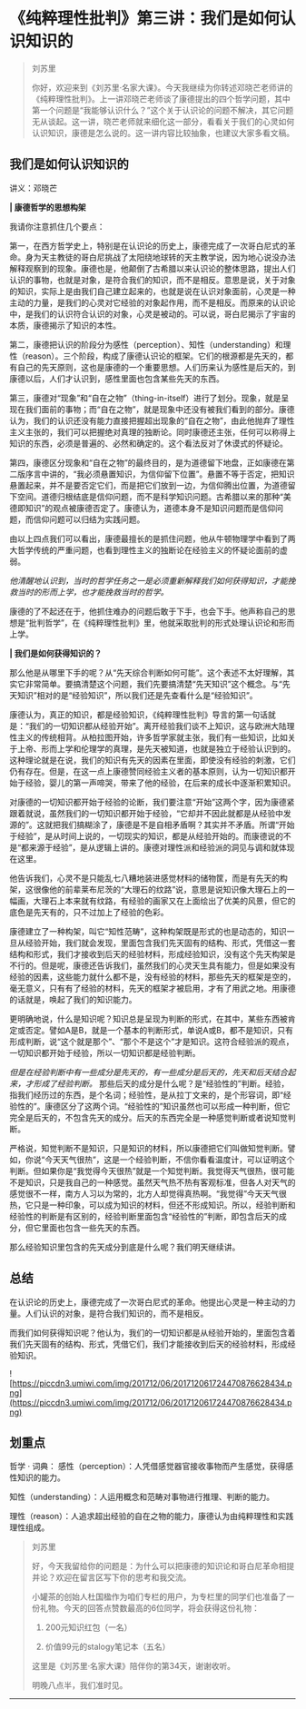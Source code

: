 # 《纯粹理性批判》第三讲：我们是如何认识知识的

> 刘苏里
> 
> 你好，欢迎来到《刘苏里·名家大课》。今天我继续为你转述邓晓芒老师讲的《纯粹理性批判》。上一讲邓晓芒老师谈了康德提出的四个哲学问题，其中第一个问题是“我能够认识什么？”这个关于认识论的问题不解决，其它问题无从谈起。这一讲，晓芒老师就来细化这一部分，看看关于我们的心灵如何认识知识，康德是怎么说的。这一讲内容比较抽象，也建议大家多看文稿。

## 我们是如何认识知识的

讲义：邓晓芒

 **| 康德哲学的思想构架**

我请你注意抓住几个要点：

第一，在西方哲学史上，特别是在认识论的历史上，康德完成了一次哥白尼式的革命。身为天主教徒的哥白尼挑战了太阳绕地球转的天主教学说，因为地心说没办法解释观察到的现象。康德也是，他颠倒了古希腊以来认识论的整体思路，提出人们认识的事物，也就是对象，是符合我们的知识，而不是相反。意思是说，关于对象的知识，实际上是由我们自己建立起来的，也就是说在认识对象面前，心灵是一种主动的力量，是我们的心灵对它经验的对象起作用，而不是相反。而原来的认识论中，是我们的认识符合认识的对象，心灵是被动的。可以说，哥白尼揭示了宇宙的本质，康德揭示了知识的本性。

第二，康德把认识的阶段分为感性（perception）、知性（understanding）和理性（reason）。三个阶段，构成了康德认识论的框架。它们的根源都是先天的，都有自己的先天原则，这也是康德的一个重要思想。人们历来认为感性是后天的，到康德以后，人们才认识到，感性里面也包含某些先天的东西。

第三，康德对“现象”和“自在之物”（thing-in-itself）进行了划分。现象，就是呈现在我们面前的事物；而“自在之物”，就是现象中还没有被我们看到的部分。康德认为，我们的认识还没有能力直接把握超出现象的“自在之物”，由此他抛弃了理性主义主张的，我们可以把握绝对真理的独断论。同时康德还主张，任何可以称得上知识的东西，必须是普遍的、必然和确定的。这个看法反对了休谟式的怀疑论。

第四，康德区分现象和“自在之物”的最终目的，是为道德留下地盘，正如康德在第二版序言中讲的，“我必须悬置知识，为信仰留下位置”。悬置不等于否定，把知识悬置起来，并不是要否定它们，而是把它们放到一边，为信仰腾出位置，为道德留下空间。道德归根结底是信仰问题，而不是科学知识问题。古希腊以来的那种“美德即知识”的观点被康德否定了。康德认为，道德本身不是知识问题而是信仰问题，而信仰问题可以归结为实践问题。

由以上四点我们可以看出，康德最擅长的是抓住问题，他从牛顿物理学中看到了两大哲学传统的严重问题，也看到理性主义的独断论在经验主义的怀疑论面前的虚弱。

 *他清醒地认识到，当时的哲学任务之一是必须重新解释我们如何获得知识，才能挽救当时的形而上学，也才能挽救当时的哲学。*

康德的了不起还在于，他抓住难办的问题后敢于下手，也会下手。他声称自己的思想是“批判哲学”，在《纯粹理性批判》里，他就采取批判的形式处理认识论和形而上学。

 **| 我们是如何获得知识的？**

那么他是从哪里下手的呢？从“先天综合判断如何可能”。这个表述不太好理解，其实它非常简单。要搞清楚这个问题，我们先要搞清楚“先天知识”这个概念。与“先天知识”相对的是“经验知识”，所以我们还是先查看什么是“经验知识”。

康德认为，真正的知识，都是经验知识，《纯粹理性批判》导言的第一句话就是：“我们的一切知识都从经验开始”。离开经验我们谈不上知识，这与欧洲大陆理性主义的传统相背。从柏拉图开始，许多哲学家就主张，我们有一些知识，比如关于上帝、形而上学和伦理学的真理，是先天被知道，也就是独立于经验认识到的。这种理论就是在说，我们的知识有先天的因素在里面，即使没有经验的刺激，它们仍有存在。但是，在这一点上康德赞同经验主义者的基本原则，认为一切知识都开始于经验，婴儿的第一声啼哭，带来了他的经验，在后来的成长中逐渐积累知识。

对康德的一切知识都开始于经验的论断，我们要注意“开始”这两个字，因为康德紧跟着就说，虽然我们的一切知识都开始于经验，“它却并不因此就都是从经验中发源的”。这就把我们搞糊涂了，康德是不是自相矛盾啊？其实并不矛盾。所谓“开始于经验”，是从时间上说的，一切现实的知识，都是从经验开始的。而康德说的不是“都来源于经验”，是从逻辑上讲的。康德对理性派和经验派的洞见与调和就体现在这里。

他告诉我们，心灵不是只能乱七八糟地装进感觉材料的储物筐，而是有先天的构架，这很像他的前辈莱布尼茨的“大理石的纹路”说，意思是说知识像大理石上的一幅画，大理石上本来就有纹路，有经验的画家又在上面绘出了优美的风景，但它的底色是先天有的，只不过加上了经验的色彩。

康德建立了一种构架，叫它“知性范畴”，这种构架既是形式的也是动态的，知识一旦从经验开始，我们就会发现，里面包含我们先天固有的结构、形式，凭借这一套结构和形式，我们才接收到后天的经验材料，形成经验知识，没有这个先天构架是不行的。但是呢，康德还告诉我们，虽然我们的心灵天生具有能力，但是如果没有经验的因素，这些能力就什么都不是，没有经验的材料，那些先天的框架是空的，毫无意义，只有有了经验的材料，先天的框架才被启用，才有了用武之地。用康德的话就是，唤起了我们的知识能力。

更明确地说，什么是知识呢？知识总是呈现为判断的形式，在其中，某些东西被肯定或否定。譬如A是B，就是一个基本的判断形式，单说A或B，都不是知识，只有形成判断，说“这个就是那个”、“那个不是这个”才是知识。这符合经验派的观点，一切知识都开始于经验，所以一切知识都是经验判断。

 *但是在经验判断中有一些成分是先天的，有一些成分是后天的，先天和后天结合起来，才形成了经验判断。* 那些后天的成分是什么呢？是“经验性的”判断。经验，指我们经历过的东西，是个名词；经验性，是从拉丁文来的，是个形容词，即“经验性的”。康德区分了这两个词。“经验性的”知识虽然也可以形成一种判断，但它完全是后天的，不包含先天的成分。后天的东西完全是一种感觉判断或者说知觉判断。

严格说，知觉判断不是知识，只是知识的材料，所以康德把它们叫做知觉判断。譬如，你说“今天天气很热”，这是一个经验判断，不信你看看温度计，可以证明这个判断。但如果你是“我觉得今天很热”就是一个知觉判断。我觉得天气很热，很可能不是知识，只是我自己的一种感觉。虽然天气热不热有客观标准，但各人对天气的感觉很不一样，南方人习以为常的，北方人却觉得真热啊。“我觉得”今天天气很热，它只是一种印象，可以成为知识的材料，但还不形成知识。所以，经验判断和经验性的判断是有区别的，经验判断里面包含“经验性的”判断，即包含后天的成分，但它里面也包含一些先天的东西。

那么经验知识里包含的先天成分到底是什么呢？我们明天继续讲。

## 总结

在认识论的历史上，康德完成了一次哥白尼式的革命。他提出心灵是一种主动的力量。人们认识的对象，是符合我们知识的，而不是相反。

而我们如何获得知识呢？他认为，我们的一切知识都是从经验开始的，里面包含着我们先天固有的结构、形式，凭借它们，我们才能接收到后天的经验材料，形成经验知识。

![https://piccdn3.umiwi.com/img/201712/06/201712061724470876628434.png](https://piccdn3.umiwi.com/img/201712/06/201712061724470876628434.png)

## 划重点

哲学 · 词典：
感性（perception）：人凭借感觉器官接收事物而产生感觉，获得感性知识的能力。

知性（understanding）：人运用概念和范畴对事物进行推理、判断的能力。

理性（reason）：人追求超出经验的自在之物的能力，康德认为由纯粹理性和实践理性组成。

> 刘苏里
> 
> 好，今天我留给你的问题是：为什么可以把康德的知识论和哥白尼革命相提并论？欢迎在留言区写下你的思考和我交流。
> 
> 小罐茶的创始人杜国楹作为咱们专栏的用户，为专栏里的同学们也准备了一份礼物。今天的回答点赞数最高的6位同学，将会获得这份礼物：
> 
> 1. 200元知识红包（一名） 
> 
> 2. 价值99元的stalogy笔记本（五名）
> 
> 
> 
> 这里是《刘苏里·名家大课》陪伴你的第34天，谢谢收听。
> 
> 明晚八点半，我们准时见。

---
